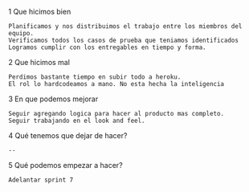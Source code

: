 1 Que hicimos bien

    Planificamos y nos distribuimos el trabajo entre los miembros del equipo.
    Verificamos todos los casos de prueba que teniamos identificados
    Logramos cumplir con los entregables en tiempo y forma.

2 Que hicimos mal

    Perdimos bastante tiempo en subir todo a heroku.
    El rol lo hardcodeamos a mano. No esta hecha la inteligencia

3 En que podemos mejorar

    Seguir agregando logica para hacer al producto mas completo.
    Seguir trabajando en el look and feel.
    
4 Qué tenemos que dejar de hacer?

    --

5 Qué podemos empezar a hacer?

    Adelantar sprint 7



